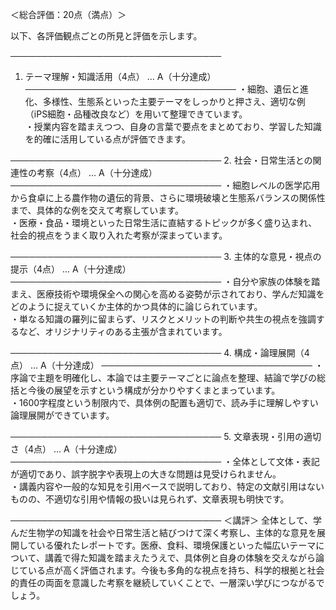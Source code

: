 ＜総合評価：20点（満点）＞

以下、各評価観点ごとの所見と評価を示します。

──────────────────────────────────
1. テーマ理解・知識活用（4点） … A（十分達成）
──────────────────────────────────
・細胞、遺伝と進化、多様性、生態系といった主要テーマをしっかりと押さえ、適切な例（iPS細胞・品種改良など）を用いて整理できています。  
・授業内容を踏まえつつ、自身の言葉で要点をまとめており、学習した知識を的確に活用している点が評価できます。

──────────────────────────────────
2. 社会・日常生活との関連性の考察（4点） … A（十分達成）
──────────────────────────────────
・細胞レベルの医学応用から食卓に上る農作物の遺伝的背景、さらに環境破壊と生態系バランスの関係性まで、具体的な例を交えて考察しています。  
・医療・食品・環境といった日常生活に直結するトピックが多く盛り込まれ、社会的視点をうまく取り入れた考察が深まっています。

──────────────────────────────────
3. 主体的な意見・視点の提示（4点） … A（十分達成）
──────────────────────────────────
・自分や家族の体験を踏まえ、医療技術や環境保全への関心を高める姿勢が示されており、学んだ知識をどのように捉えていくか主体的かつ具体的に論じられています。  
・単なる知識の羅列に留まらず、リスクとメリットの判断や共生の視点を強調するなど、オリジナリティのある主張が含まれています。

──────────────────────────────────
4. 構成・論理展開（4点） … A（十分達成）
──────────────────────────────────
・序論で主題を明確化し、本論では主要テーマごとに論点を整理、結論で学びの総括と今後の展望を示すという構成が分かりやすくまとまっています。  
・1600字程度という制限内で、具体例の配置も適切で、読み手に理解しやすい論理展開ができています。

──────────────────────────────────
5. 文章表現・引用の適切さ（4点） … A（十分達成）
──────────────────────────────────
・全体として文体・表記が適切であり、誤字脱字や表現上の大きな問題は見受けられません。  
・講義内容や一般的な知見を引用ベースで説明しており、特定の文献引用はないものの、不適切な引用や情報の扱いは見られず、文章表現も明快です。

──────────────────────────────────
＜講評＞
全体として、学んだ生物学の知識を社会や日常生活と結びつけて深く考察し、主体的な意見を展開している優れたレポートです。医療、食料、環境保護といった幅広いテーマについて、講義で得た知識を踏まえたうえで、具体例と自身の体験を交えながら論じている点が高く評価されます。今後も多角的な視点を持ち、科学的根拠と社会的責任の両面を意識した考察を継続していくことで、一層深い学びにつながるでしょう。
